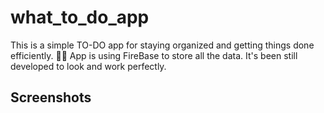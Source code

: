 # what_to_do_app

This is a simple TO-DO app for staying organized and getting things done efficiently. 📝✅
App is using FireBase to store all the data. It's been still developed to look and work perfectly. 

## Screenshots


